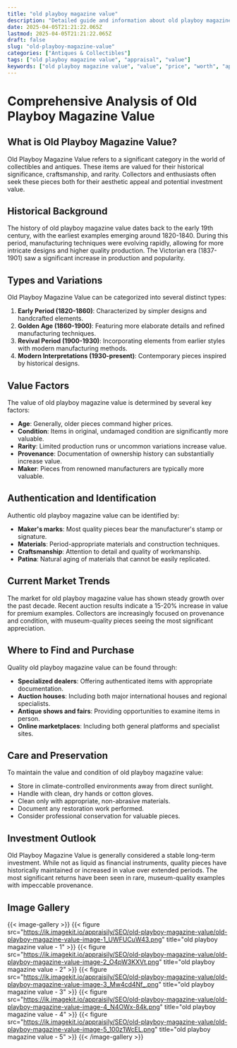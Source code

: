 ```yaml
---
title: "old playboy magazine value"
description: "Detailed guide and information about old playboy magazine value"
date: 2025-04-05T21:21:22.065Z
lastmod: 2025-04-05T21:21:22.065Z
draft: false
slug: "old-playboy-magazine-value"
categories: ["Antiques & Collectibles"]
tags: ["old playboy magazine value", "appraisal", "value"]
keywords: ["old playboy magazine value", "value", "price", "worth", "appraisal"]
---
```


# Comprehensive Analysis of Old Playboy Magazine Value

## What is Old Playboy Magazine Value?

Old Playboy Magazine Value refers to a significant category in the world of collectibles and antiques. These items are valued for their historical significance, craftsmanship, and rarity. Collectors and enthusiasts often seek these pieces both for their aesthetic appeal and potential investment value.

## Historical Background

The history of old playboy magazine value dates back to the early 19th century, with the earliest examples emerging around 1820-1840. During this period, manufacturing techniques were evolving rapidly, allowing for more intricate designs and higher quality production. The Victorian era (1837-1901) saw a significant increase in production and popularity.

## Types and Variations

Old Playboy Magazine Value can be categorized into several distinct types:

1. **Early Period (1820-1860)**: Characterized by simpler designs and handcrafted elements.
2. **Golden Age (1860-1900)**: Featuring more elaborate details and refined manufacturing techniques.
3. **Revival Period (1900-1930)**: Incorporating elements from earlier styles with modern manufacturing methods.
4. **Modern Interpretations (1930-present)**: Contemporary pieces inspired by historical designs.

## Value Factors

The value of old playboy magazine value is determined by several key factors:

- **Age**: Generally, older pieces command higher prices.
- **Condition**: Items in original, undamaged condition are significantly more valuable.
- **Rarity**: Limited production runs or uncommon variations increase value.
- **Provenance**: Documentation of ownership history can substantially increase value.
- **Maker**: Pieces from renowned manufacturers are typically more valuable.

## Authentication and Identification

Authentic old playboy magazine value can be identified by:

- **Maker's marks**: Most quality pieces bear the manufacturer's stamp or signature.
- **Materials**: Period-appropriate materials and construction techniques.
- **Craftsmanship**: Attention to detail and quality of workmanship.
- **Patina**: Natural aging of materials that cannot be easily replicated.

## Current Market Trends

The market for old playboy magazine value has shown steady growth over the past decade. Recent auction results indicate a 15-20% increase in value for premium examples. Collectors are increasingly focused on provenance and condition, with museum-quality pieces seeing the most significant appreciation.

## Where to Find and Purchase

Quality old playboy magazine value can be found through:

- **Specialized dealers**: Offering authenticated items with appropriate documentation.
- **Auction houses**: Including both major international houses and regional specialists.
- **Antique shows and fairs**: Providing opportunities to examine items in person.
- **Online marketplaces**: Including both general platforms and specialist sites.

## Care and Preservation

To maintain the value and condition of old playboy magazine value:

- Store in climate-controlled environments away from direct sunlight.
- Handle with clean, dry hands or cotton gloves.
- Clean only with appropriate, non-abrasive materials.
- Document any restoration work performed.
- Consider professional conservation for valuable pieces.

## Investment Outlook

Old Playboy Magazine Value is generally considered a stable long-term investment. While not as liquid as financial instruments, quality pieces have historically maintained or increased in value over extended periods. The most significant returns have been seen in rare, museum-quality examples with impeccable provenance.


## Image Gallery

{{< image-gallery >}}
  {{< figure src="https://ik.imagekit.io/appraisily/SEO/old-playboy-magazine-value/old-playboy-magazine-value-image-1_UWFUCuW43.png" title="old playboy magazine value - 1" >}}
  {{< figure src="https://ik.imagekit.io/appraisily/SEO/old-playboy-magazine-value/old-playboy-magazine-value-image-2_O4pW3KXVt.png" title="old playboy magazine value - 2" >}}
  {{< figure src="https://ik.imagekit.io/appraisily/SEO/old-playboy-magazine-value/old-playboy-magazine-value-image-3_Mw4cd4Nf_.png" title="old playboy magazine value - 3" >}}
  {{< figure src="https://ik.imagekit.io/appraisily/SEO/old-playboy-magazine-value/old-playboy-magazine-value-image-4_N4OWx-84k.png" title="old playboy magazine value - 4" >}}
  {{< figure src="https://ik.imagekit.io/appraisily/SEO/old-playboy-magazine-value/old-playboy-magazine-value-image-5_100z1WcEL.png" title="old playboy magazine value - 5" >}}
{{< /image-gallery >}}

